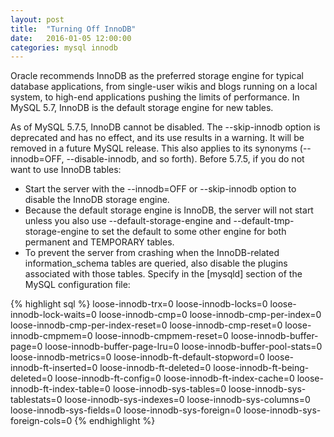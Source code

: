```yaml
---
layout: post
title:  "Turning Off InnoDB"
date:   2016-01-05 12:00:00
categories: mysql innodb
---
```


Oracle recommends InnoDB as the preferred storage engine for typical database applications, from single-user wikis and blogs running on a local system, to high-end applications pushing the limits of performance. In MySQL 5.7, InnoDB is the default storage engine for new tables. 

As of MySQL 5.7.5, InnoDB cannot be disabled. The --skip-innodb option is deprecated and has no effect, and its use results in a warning. It will be removed in a future MySQL release. This also applies to its synonyms (--innodb=OFF, --disable-innodb, and so forth). Before 5.7.5, if you do not want to use InnoDB tables: 

- Start the server with the --innodb=OFF or --skip-innodb option to disable the InnoDB storage engine. 
- Because the default storage engine is InnoDB, the server will not start unless you also use --default-storage-engine and --default-tmp-storage-engine to set the default to some other engine for both permanent and TEMPORARY tables. 
- To prevent the server from crashing when the InnoDB-related information_schema tables are queried, also disable the plugins associated with those tables. Specify in the [mysqld] section of the MySQL configuration file: 

{% highlight sql %}
loose-innodb-trx=0 
loose-innodb-locks=0 
loose-innodb-lock-waits=0 
loose-innodb-cmp=0 
loose-innodb-cmp-per-index=0
loose-innodb-cmp-per-index-reset=0
loose-innodb-cmp-reset=0 
loose-innodb-cmpmem=0 
loose-innodb-cmpmem-reset=0 
loose-innodb-buffer-page=0 
loose-innodb-buffer-page-lru=0 
loose-innodb-buffer-pool-stats=0 
loose-innodb-metrics=0 
loose-innodb-ft-default-stopword=0 
loose-innodb-ft-inserted=0 
loose-innodb-ft-deleted=0 
loose-innodb-ft-being-deleted=0 
loose-innodb-ft-config=0 
loose-innodb-ft-index-cache=0 
loose-innodb-ft-index-table=0 
loose-innodb-sys-tables=0 
loose-innodb-sys-tablestats=0 
loose-innodb-sys-indexes=0 
loose-innodb-sys-columns=0 
loose-innodb-sys-fields=0 
loose-innodb-sys-foreign=0 
loose-innodb-sys-foreign-cols=0 
{% endhighlight %}